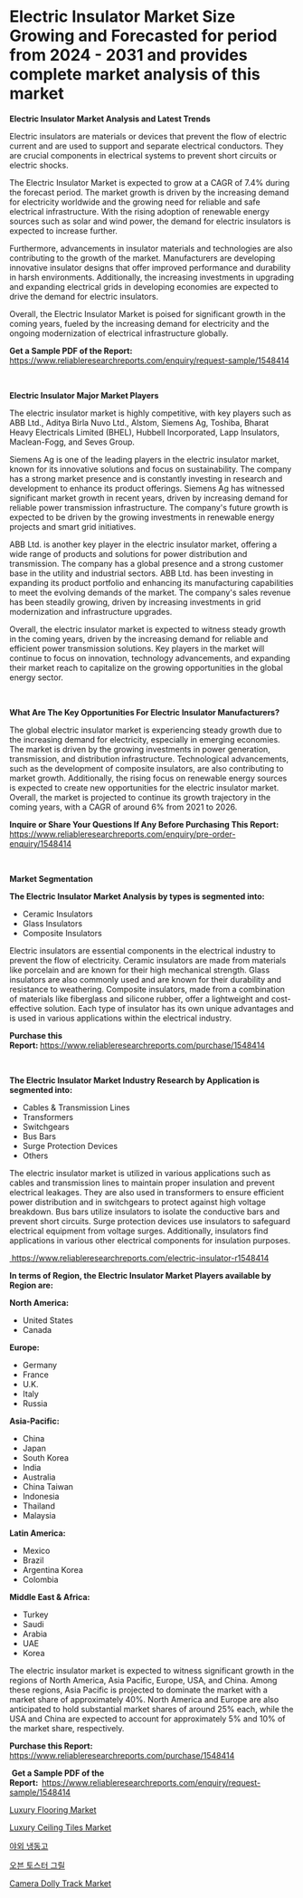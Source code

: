 <p><h1>Electric Insulator Market Size Growing and Forecasted for period from 2024 - 2031 and provides complete market analysis of this market</h1></p><p><strong>Electric Insulator Market Analysis and Latest Trends</strong></p>
<p><p>Electric insulators are materials or devices that prevent the flow of electric current and are used to support and separate electrical conductors. They are crucial components in electrical systems to prevent short circuits or electric shocks.</p><p>The Electric Insulator Market is expected to grow at a CAGR of 7.4% during the forecast period. The market growth is driven by the increasing demand for electricity worldwide and the growing need for reliable and safe electrical infrastructure. With the rising adoption of renewable energy sources such as solar and wind power, the demand for electric insulators is expected to increase further.</p><p>Furthermore, advancements in insulator materials and technologies are also contributing to the growth of the market. Manufacturers are developing innovative insulator designs that offer improved performance and durability in harsh environments. Additionally, the increasing investments in upgrading and expanding electrical grids in developing economies are expected to drive the demand for electric insulators.</p><p>Overall, the Electric Insulator Market is poised for significant growth in the coming years, fueled by the increasing demand for electricity and the ongoing modernization of electrical infrastructure globally.</p></p>
<p><strong>Get a Sample PDF of the Report:&nbsp;</strong> <a href="https://www.reliableresearchreports.com/enquiry/request-sample/1548414">https://www.reliableresearchreports.com/enquiry/request-sample/1548414</a></p>
<p>&nbsp;</p>
<p><strong>Electric Insulator Major Market Players</strong></p>
<p><p>The electric insulator market is highly competitive, with key players such as ABB Ltd., Aditya Birla Nuvo Ltd., Alstom, Siemens Ag, Toshiba, Bharat Heavy Electricals Limited (BHEL), Hubbell Incorporated, Lapp Insulators, Maclean-Fogg, and Seves Group. </p><p>Siemens Ag is one of the leading players in the electric insulator market, known for its innovative solutions and focus on sustainability. The company has a strong market presence and is constantly investing in research and development to enhance its product offerings. Siemens Ag has witnessed significant market growth in recent years, driven by increasing demand for reliable power transmission infrastructure. The company's future growth is expected to be driven by the growing investments in renewable energy projects and smart grid initiatives.</p><p>ABB Ltd. is another key player in the electric insulator market, offering a wide range of products and solutions for power distribution and transmission. The company has a global presence and a strong customer base in the utility and industrial sectors. ABB Ltd. has been investing in expanding its product portfolio and enhancing its manufacturing capabilities to meet the evolving demands of the market. The company's sales revenue has been steadily growing, driven by increasing investments in grid modernization and infrastructure upgrades.</p><p>Overall, the electric insulator market is expected to witness steady growth in the coming years, driven by the increasing demand for reliable and efficient power transmission solutions. Key players in the market will continue to focus on innovation, technology advancements, and expanding their market reach to capitalize on the growing opportunities in the global energy sector.</p></p>
<p>&nbsp;</p>
<p><strong>What Are The Key Opportunities For Electric Insulator Manufacturers?</strong></p>
<p><p>The global electric insulator market is experiencing steady growth due to the increasing demand for electricity, especially in emerging economies. The market is driven by the growing investments in power generation, transmission, and distribution infrastructure. Technological advancements, such as the development of composite insulators, are also contributing to market growth. Additionally, the rising focus on renewable energy sources is expected to create new opportunities for the electric insulator market. Overall, the market is projected to continue its growth trajectory in the coming years, with a CAGR of around 6% from 2021 to 2026.</p></p>
<p><strong>Inquire or Share Your Questions If Any Before Purchasing This Report:</strong> <a href="https://www.reliableresearchreports.com/enquiry/pre-order-enquiry/1548414">https://www.reliableresearchreports.com/enquiry/pre-order-enquiry/1548414</a></p>
<p>&nbsp;</p>
<p><strong>Market Segmentation</strong></p>
<p><strong>The Electric Insulator Market Analysis by types is segmented into:</strong></p>
<p><ul><li>Ceramic Insulators</li><li>Glass Insulators</li><li>Composite Insulators</li></ul></p>
<p><p>Electric insulators are essential components in the electrical industry to prevent the flow of electricity. Ceramic insulators are made from materials like porcelain and are known for their high mechanical strength. Glass insulators are also commonly used and are known for their durability and resistance to weathering. Composite insulators, made from a combination of materials like fiberglass and silicone rubber, offer a lightweight and cost-effective solution. Each type of insulator has its own unique advantages and is used in various applications within the electrical industry.</p></p>
<p><strong>Purchase this Report:&nbsp;</strong><a href="https://www.reliableresearchreports.com/purchase/1548414">https://www.reliableresearchreports.com/purchase/1548414</a></p>
<p>&nbsp;</p>
<p><strong>The Electric Insulator Market Industry Research by Application is segmented into:</strong></p>
<p><ul><li>Cables & Transmission Lines</li><li>Transformers</li><li>Switchgears</li><li>Bus Bars</li><li>Surge Protection Devices</li><li>Others</li></ul></p>
<p><p>The electric insulator market is utilized in various applications such as cables and transmission lines to maintain proper insulation and prevent electrical leakages. They are also used in transformers to ensure efficient power distribution and in switchgears to protect against high voltage breakdown. Bus bars utilize insulators to isolate the conductive bars and prevent short circuits. Surge protection devices use insulators to safeguard electrical equipment from voltage surges. Additionally, insulators find applications in various other electrical components for insulation purposes.</p></p>
<p><a href="https://www.reliableresearchreports.com/electric-insulator-r1548414">&nbsp;https://www.reliableresearchreports.com/electric-insulator-r1548414</a></p>
<p><strong>In terms of Region, the Electric Insulator Market Players available by Region are:</strong></p>
<p>
    <p> <strong> North America: </strong>
        <ul>
            <li>United States</li>
            <li>Canada</li>
        </ul>
        </p> 
    <p> <strong> Europe: </strong>
        <ul>
            <li>Germany</li>
            <li>France</li>
            <li>U.K.</li>
            <li>Italy</li>
            <li>Russia</li>
        </ul>
        </p> 
    <p> <strong> Asia-Pacific: </strong>
        <ul>
            <li>China</li>
            <li>Japan</li>
            <li>South Korea</li>
            <li>India</li>
            <li>Australia</li>
            <li>China Taiwan</li>
            <li>Indonesia</li>
            <li>Thailand</li>
            <li>Malaysia</li>
        </ul>
        </p> 
    <p> <strong> Latin America: </strong>
        <ul>
            <li>Mexico</li>
            <li>Brazil</li>
            <li>Argentina Korea</li>
            <li>Colombia</li>
        </ul>
        </p> 
    <p> <strong> Middle East & Africa: </strong>
        <ul>
            <li>Turkey</li>
            <li>Saudi</li>
            <li>Arabia</li>
            <li>UAE</li>
            <li>Korea</li>
        </ul>
    </p>
    </p>
<p><p>The electric insulator market is expected to witness significant growth in the regions of North America, Asia Pacific, Europe, USA, and China. Among these regions, Asia Pacific is projected to dominate the market with a market share of approximately 40%. North America and Europe are also anticipated to hold substantial market shares of around 25% each, while the USA and China are expected to account for approximately 5% and 10% of the market share, respectively.</p></p>
<p><strong>Purchase this Report: </strong><a href="https://www.reliableresearchreports.com/purchase/1548414">https://www.reliableresearchreports.com/purchase/1548414</a></p>
<p>&nbsp;<strong>Get a Sample PDF of the Report:&nbsp;&nbsp;</strong><a href="https://www.reliableresearchreports.com/enquiry/request-sample/1548414">https://www.reliableresearchreports.com/enquiry/request-sample/1548414</a></p>
<p><strong></strong></p>
<p><p><a href="https://issuu.com/reportprime-2/docs/luxury-flooring-market-size-2030.pptx">Luxury Flooring Market</a></p><p><a href="https://issuu.com/reportprime-2/docs/luxury-ceiling-tiles-market-size-2030.pptx">Luxury Ceiling Tiles Market</a></p><p><a href="https://github.com/xvz497517413/Market-Research-Report-List-1/blob/main/986955730665.md">야외 냉동고</a></p><p><a href="https://github.com/vskv4779xr1/Market-Research-Report-List-1/blob/main/469993630666.md">오븐 토스터 그릴</a></p><p><a href="https://github.com/nancykennedykellievqfqt2/Market-Research-Report-List-2/blob/main/camera-dolly-track-market.md">Camera Dolly Track Market</a></p></p>